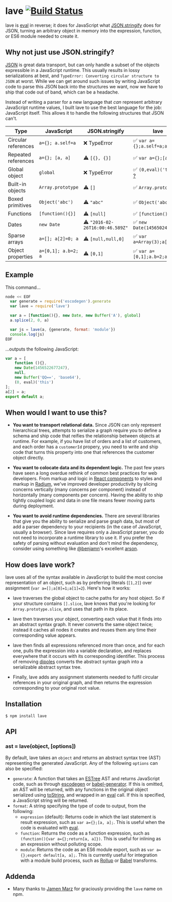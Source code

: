 # lave [![Build Status](https://travis-ci.org/jed/lave.svg?branch=master)](https://travis-ci.org/jed/lave)

lave is [eval][] in reverse; it does for JavaScript what [JSON.stringify][] does for JSON, turning an arbitrary object in memory into the expression, function, or ES6 module needed to create it.

## Why not just use JSON.stringify?

[JSON][] is great data transport, but can only handle a subset of the objects expressible in a JavaScript runtime. This usually results in lossy serializations at best, and `TypeError: Converting circular structure to JSON` at worst. While we can get around such issues by writing JavaScript code to parse this JSON back into the structures we want, now we have to ship that code out of band, which can be a headache.

Instead of writing a parser for a new language that _can_ represent arbitrary JavaScript runtime values, I built lave to use the best language for the job: JavaScript itself. This allows it to handle the following structures that JSON can't.

Type                | JavaScript          | JSON.stringify                         | lave
------------------- | ------------------- | -------------------------------------- | -------------------------
Circular references | `a={}; a.self=a`    | :x: TypeError                          | :white_check_mark: `var a={};a.self=a;a`
Repeated references | `a={}; [a, a]`      | :warning: `[{}, {}]`                   | :white_check_mark: `var a={};[a,a]`
Global object       | `global`            | :x: TypeError                          | :white_check_mark: `(0,eval)('this')` [?][global objects]
Built-in objects    | `Array.prototype`   | :warning: `[]`                         | :white_check_mark: `Array.prototype`
Boxed primitives    | `Object('abc')`     | :warning: `"abc"`                      | :white_check_mark: `Object('abc')`
Functions           | `[function(){}]`    | :warning: `[null]`                     | :white_check_mark: `[function(){}]`
Dates               | `new Date`          | :warning: `"2016-02-26T16:00:46.589Z"` | :white_check_mark: `new Date(1456502446589)`
Sparse arrays       | `a=[]; a[2]=0; a`   | :warning: `[null,null,0]`              | :white_check_mark: `var a=Array(3);a[2]=0;a`
Object properties   | `a=[0,1]; a.b=2; a` | :warning: `[0,1]`                      | :white_check_mark: `var a=[0,1];a.b=2;a`

## Example

This command...

```javascript
node << EOF
  var generate = require('escodegen').generate
  var lave = require('lave')

  var a = [function(){}, new Date, new Buffer('A'), global]
  a.splice(2, 0, a)

  var js = lave(a, {generate, format: 'module'})
  console.log(js)
EOF
```

...outputs the following JavaScript:

```javascript
var a = [
    function (){},
    new Date(1456522677247),
    null,
    new Buffer('QQ==', 'base64'),
    (0, eval)('this')
];
a[2] = a;
export default a;
```

## When would I want to use this?

- **You want to transport relational data.** Since JSON can only represent hierarchical trees, attempts to serialize a graph require you to define a schema and ship code that reifies the relationship between objects at runtime. For example, if you have list of orders and a list of customers, and each order has a `customerId` propery, you need to write and ship code that turns this property into one that references the customer object directly.

- **You want to colocate data and its dependent logic.** The past few years have seen a long overdue rethink of common best practices for web developers. From markup and logic in [React components][] to styles and markup in [Radium][], we've improved developer productivity by slicing concerns vertically (many concerns per component) instead of horizontally (many components per concern). Having the ability to ship tightly coupled logic and data in one file means fewer moving parts during deployment.

- **You want to avoid runtime dependencies.** There are several libraries that give you the ability to serialize and parse graph data, but most of add a parser dependency to your recipients (in the case of JavaScript, usually a browser). Since lave requires only a JavaScript parser, you do not need to incorporate a runtime library to use it. If you prefer the safety of parsing without evaluation and don't mind the dependency, consider using something like [@benjamn][]'s excellent [arson][].

## How does lave work?

lave uses all of the syntax available in JavaScript to build the most concise representation of an object, such as by preferring literals (`[1,2]`) over assignment (`var a=[];a[0]=1;a[1]=2`). Here's how it works:

- lave traverses the global object to cache paths for any host object. So if your structure contains `[].slice`, lave knows that you're looking for `Array.prototype.slice`, and uses that path in its place.

- lave then traverses your object, converting each value that it finds into an abstract syntax graph. It never converts the same object twice; instead it caches all nodes it creates and reuses them any time their corresponding value appears.

- lave then finds all expressions referenced more than once, and for each one, pulls the expression into a variable declaration, and replaces everywhere that it occurs with its corresponding identifier. This process of removing [dipoles][] converts the abstract syntax graph into a serializable abstract syntax tree.

- Finally, lave adds any assignment statements needed to fulfil circular references in your original graph, and then returns the expression corresponding to your original root value.

## Installation

    $ npm install lave

## API

### ast = lave(object, [options])

By default, lave takes an `object` and returns an abstract syntax tree (AST) representing the generated JavaScript. Any of the following `options` can also be specified:

- `generate`: A function that takes an [ESTree][] AST and returns JavaScript code, such as through [escodegen][] or [babel-generator][]. If this is omitted, an AST will be returned, with any functions in the original object serialized using [toString][], and wrapped in an [eval][] call. If this is specified, a JavaScript string will be returned.
- `format`: A string specifying the type of code to output, from the following:
  - `expression` (default): Returns code in which the last statement is result expression, such as `var a={};[a, a];`. This is useful when the code is evaluated with [eval][].
  - `function`: Returns the code as a function expression, such as `(function(){var a={};return[a, a]})`. This is useful for inlining as an expression without polluting scope.
  - `module`: Returns the code as an ES6 module export, such as `var a={};export default[a, a];`. This is currently useful for integration with a module build process, such as [Rollup][] or [Babel][] transforms.

## Addenda

- Many thanks to [Jamen Marz][] for graciously providing the `lave` name on npm.

[eval]: https://developer.mozilla.org/en-US/docs/Web/JavaScript/Reference/Global_Objects/eval
[JSON.stringify]: https://developer.mozilla.org/en-US/docs/Web/JavaScript/Reference/Global_Objects/JSON/stringify
[escodegen]: https://github.com/estools/escodegen
[babel-generator]: https://github.com/babel/babel/tree/master/packages/babel-generator
[ESTree]: https://github.com/estree/estree/blob/master/spec.md
[toString]: https://developer.mozilla.org/en-US/docs/Web/JavaScript/Reference/Global_Objects/Function/toString
[Jamen Marz]: https://github.com/jamen
[Rollup]: http://rollupjs.org
[Babel]: http://babeljs.io/docs/plugins/transform-es2015-modules-commonjs
[dipoles]: https://en.wikipedia.org/wiki/Dipole_graph
[JSON]: http://json.org/
[global objects]: http://perfectionkills.com/unnecessarily-comprehensive-look-into-a-rather-insignificant-issue-of-global-objects-creation/
[React components]: https://facebook.github.io/react/docs/reusable-components.html
[Radium]: https://github.com/FormidableLabs/radium
[@benjamn]: https://github.com/benjamn
[arson]: https://github.com/benjamn/arson
